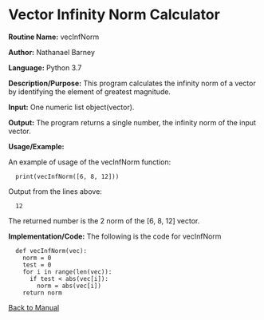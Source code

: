 # Vector Infinity Norm Calculator

**Routine Name:**           vecInfNorm

**Author:** Nathanael Barney

**Language:** Python 3.7

**Description/Purpose:** This program calculates the infinity norm of a vector by identifying the element of greatest magnitude. 

**Input:** One numeric list object(vector).

**Output:** The program returns a single number, the infinity norm of the input vector.

**Usage/Example:**

An example of usage of the vecInfNorm function:

      print(vecInfNorm([6, 8, 12]))

Output from the lines above:

      12

The returned number is the 2 norm of the [6, 8, 12] vector.

**Implementation/Code:** The following is the code for vecInfNorm

      def vecInfNorm(vec):
        norm = 0
        test = 0
        for i in range(len(vec)):
          if test < abs(vec[i]):
            norm = abs(vec[i])
        return norm


[Back to Manual](manual/README.md)
